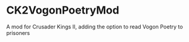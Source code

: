 # CK2VogonPoetryMod
A mod for Crusader Kings II, adding the option to read Vogon Poetry to prisoners
